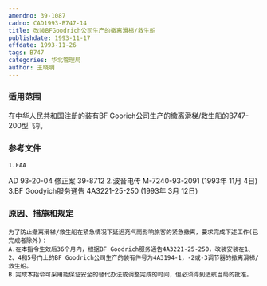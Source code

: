 ```yaml
---
amendno: 39-1087
cadno: CAD1993-B747-14
title: 改装BFGoodrich公司生产的撤离滑梯/救生船
publishdate: 1993-11-17
effdate: 1993-11-26
tags: B747
categories: 华北管理局
author: 王晓明
---
```


### 适用范围 
在中华人民共和国注册的装有BF Goorich公司生产的撤离滑梯/救生船的B747-200型飞机

<!--more-->
### 参考文件
    1.FAA 
AD 93-20-04 修正案 39-8712 
    2.波音电传 M-7240-93-2091 (1993年 11月 4日) 
3.BF 
Goodyich服务通告 4A3221-25-250 (1993年 3月 12日) 

### 原因、措施和规定 
    为了防止撤离滑梯/救生船在紧急情况下延迟充气而影响旅客的紧急撤离，要求完成下述工作(已完成者除外)： 
    A.在本指令生效后36个月内，根据BF Goodrich服务通告4A3221-25-250，改装安装在1、2、4和5号门上的BF Goodrich公司生产的装有件号为4A3194-1，-2或-3调节器的撤离滑梯/救生船。 
    B.完成本指令可采用能保证安全的替代办法或调整完成的时间，但必须得到适航当局的批准。

